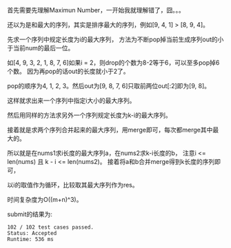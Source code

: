 首先需要先理解Maximun Number，一开始我就理解错了，囧。。。

还以为是和最大的序列，其实是排序最大的序列，例如[9, 4, 1] > [8, 9, 4]。

先求一个序列中规定长度为i的最大序列，
方法为不断pop掉当前生成序列out的小于当前num的最后一位。

如[4, 9, 3, 2, 1, 8, 7, 6]如果i = 2，则drop的个数为8-2等于6，可以至多pop掉6个数。
因为再pop的话out的长度就小于2了。

pop的顺序为4, 1, 2, 3。然后out为[9, 8, 7, 6]只取前两位out[:2]即为[9, 8]。

这样就求出来一个序列中指定i大小的最大序列。

然后用同样的方法求另外一个序列规定长度为k-i的最大序列。

接着就是求两个序列合并起来的最大序列，用merge即可，每次都merge其中最大的。

所以就是在nums1求i长度的最大序列a，在nums2求k-i长度的b，
注意i <= len(nums) 且 k - i <= len(nums2)。
接着将a和b合并merge得到k长度的序列即可，

以i的取值作为循环，比较取其最大序列作为res。

时间复杂度为O((m+n)^3)。

submit的结果为:
```
102 / 102 test cases passed.
Status: Accepted
Runtime: 536 ms
```
